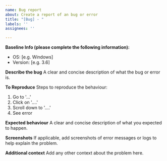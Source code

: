 ```yaml
---
name: Bug report
about: Create a report of an bug or error
title: "[Bug] - "
labels: ''
assignees: ''

---
```


**Baseline Info (please complete the following information):**
 - OS: [e.g. Windows]
 - Version: [e.g. 3.6]

**Describe the bug**
A clear and concise description of what the bug or error is.

**To Reproduce**
Steps to reproduce the behaviour:
1. Go to '...'
2. Click on '....'
3. Scroll down to '....'
4. See error

**Expected behaviour**
A clear and concise description of what you expected to happen.

**Screenshots**
If applicable, add screenshots of error messages or logs to help explain the problem.

**Additional context**
Add any other context about the problem here.

